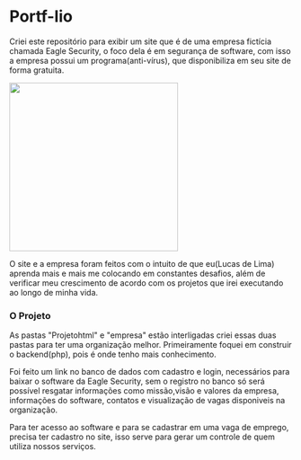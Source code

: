 # Portf-lio

Criei este repositório para exibir um site que é de uma empresa fictícia chamada Eagle Security, o foco dela é em segurança de software, com isso a empresa possui um programa(anti-vírus), que disponibiliza em seu site de forma gratuita.

<img src="https://media.giphy.com/media/xT8qBqdVZGkZIuIn9S/giphy.gif" width="300" height="300"/>

O site e a empresa foram feitos com o intuito de que eu(Lucas de Lima) aprenda mais e mais me colocando em constantes desafios, além de verificar meu crescimento de acordo com os projetos que irei executando ao longo de minha vida.

### O Projeto

 As pastas "Projetohtml" e "empresa" estão interligadas criei essas duas pastas para ter uma organização melhor. Primeiramente foquei em construir o backend(php), pois é onde tenho mais conhecimento. 
 
 Foi feito um link no banco de dados com cadastro e login, necessários para baixar o software da Eagle Security, sem o registro no banco só será possível resgatar informações como missão,visão e valores da empresa, informações do software, contatos e visualização de vagas disponiveis na organização.
 
 Para ter acesso ao software e para se cadastrar em uma vaga de emprego, precisa ter cadastro no site, isso serve para gerar um controle de quem utiliza nossos serviços.
 
